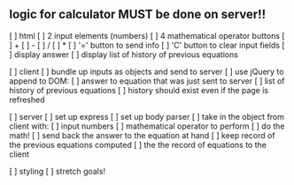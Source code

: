 ## logic for calculator MUST be done on server!! ##

[ ] html
  [ ] 2 input elements (numbers)
  [ ] 4 mathematical operator buttons 
    [ ] +
    [ ] -
    [ ] /
    [ ] *
  [ ] '=' button to send info
  [ ] 'C' button to clear input fields
  [ ] display answer
  [ ] display list of history of previous equations


[ ] client
  [ ] bundle up inputs as objects and send to server
  [ ] use jQuery to append to DOM:
    [ ] answer to equation that was just sent to server
    [ ] list of history of previous equations
    [ ] history should exist even if the page is refreshed


[ ] server
  [ ] set up express
  [ ] set up body parser
  [ ] take in the object from client with:
    [ ] input numbers
    [ ] mathematical operator to perform
  [ ] do the math!
  [ ] send back the answer to the equation at hand
  [ ] keep record of the previous equations computed
  [ ] the the record of equations to the client

[ ] styling
[ ] stretch goals!


